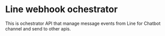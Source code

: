 # Line webhook ochestrator
This is ochestrator API that manage message events from Line for Chatbot channel and send to other apis.
